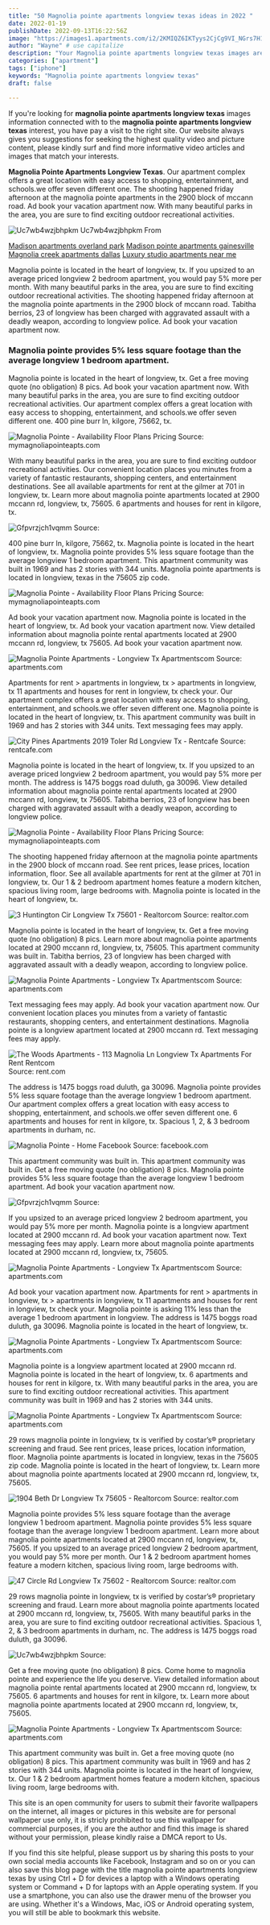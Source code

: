 ```yaml
---
title: "50 Magnolia pointe apartments longview texas ideas in 2022 "
date: 2022-01-19
publishDate: 2022-09-13T16:22:56Z
image: "https://images1.apartments.com/i2/2KMIQZ6IKTyys2CjCg9VI_NGrs7H1jje3wJEOXeRgIk/111/magnolia-pointe-longview-tx-swimming-pool.jpg"
author: "Wayne" # use capitalize
description: "Your Magnolia pointe apartments longview texas images are ready. Magnolia pointe apartments longview texas are a topic that is being searched for and liked by netizens today. You can Get the Magnolia pointe apartments longview texas files here. Find and Download all free photos."
categories: ["apartment"]
tags: ["iphone"]
keywords: "Magnolia pointe apartments longview texas"
draft: false

---
```


If you're looking for **magnolia pointe apartments longview texas** images information connected with to the **magnolia pointe apartments longview texas** interest, you have pay a visit to the right  site.  Our website always  gives you  suggestions  for seeking  the highest  quality video and picture  content, please kindly surf and find more informative video articles and images  that match your interests.

**Magnolia Pointe Apartments Longview Texas**. Our apartment complex offers a great location with easy access to shopping, entertainment, and schools.we offer seven different one. The shooting happened friday afternoon at the magnolia pointe apartments in the 2900 block of mccann road. Ad book your vacation apartment now. With many beautiful parks in the area, you are sure to find exciting outdoor recreational activities.

![Uc7wb4wzjbhpkm](https://rentpath-res.cloudinary.com/$img_current/t_3x2_jpg_xl/38cffc59f302c0fe236a5f021ea02747 "Uc7wb4wzjbhpkm")
Uc7wb4wzjbhpkm From 

[Madison apartments overland park](/madison-apartments-overland-park/)
[Madison pointe apartments gainesville](/madison-pointe-apartments-gainesville/)
[Magnolia creek apartments dallas](/magnolia-creek-apartments-dallas/)
[Luxury studio apartments near me](/luxury-studio-apartments-near-me/)

Magnolia pointe is located in the heart of longview, tx. If you upsized to an average priced longview 2 bedroom apartment, you would pay 5% more per month. With many beautiful parks in the area, you are sure to find exciting outdoor recreational activities. The shooting happened friday afternoon at the magnolia pointe apartments in the 2900 block of mccann road. Tabitha berrios, 23 of longview has been charged with aggravated assault with a deadly weapon, according to longview police. Ad book your vacation apartment now.

### Magnolia pointe provides 5% less square footage than the average longview 1 bedroom apartment.

Magnolia pointe is located in the heart of longview, tx. Get a free moving quote (no obligation) 8 pics. Ad book your vacation apartment now. With many beautiful parks in the area, you are sure to find exciting outdoor recreational activities. Our apartment complex offers a great location with easy access to shopping, entertainment, and schools.we offer seven different one. 400 pine burr ln, kilgore, 75662, tx.


![Magnolia Pointe - Availability Floor Plans Pricing](https://media.apts247.info/a1/a17cabee61df4dc7be1209d241bac639/galleries/floorplan/a2/IMG_9535_874734.jpg "Magnolia Pointe - Availability Floor Plans Pricing")
Source: mymagnoliapointeapts.com

With many beautiful parks in the area, you are sure to find exciting outdoor recreational activities. Our convenient location places you minutes from a variety of fantastic restaurants, shopping centers, and entertainment destinations. See all available apartments for rent at the gilmer at 701 in longview, tx. Learn more about magnolia pointe apartments located at 2900 mccann rd, longview, tx, 75605. 6 apartments and houses for rent in kilgore, tx.

![Gfpvrzjch1vqmm](https://rentpath-res.cloudinary.com/$img_current/t_3x2_jpg_xl/1f941da1aed94965d5455a23c05ef831 "Gfpvrzjch1vqmm")
Source: 

400 pine burr ln, kilgore, 75662, tx. Magnolia pointe is located in the heart of longview, tx. Magnolia pointe provides 5% less square footage than the average longview 1 bedroom apartment. This apartment community was built in 1969 and has 2 stories with 344 units. Magnolia pointe apartments is located in longview, texas in the 75605 zip code.

![Magnolia Pointe - Availability Floor Plans Pricing](https://media.apts247.info/a1/a17cabee61df4dc7be1209d241bac639/floorplans/Overhead_437687.jpg "Magnolia Pointe - Availability Floor Plans Pricing")
Source: mymagnoliapointeapts.com

Ad book your vacation apartment now. Magnolia pointe is located in the heart of longview, tx. Ad book your vacation apartment now. View detailed information about magnolia pointe rental apartments located at 2900 mccann rd, longview, tx 75605. Ad book your vacation apartment now.

![Magnolia Pointe Apartments - Longview Tx Apartmentscom](https://images1.apartments.com/m2/epn9XluIVuu3G0DS-KvlK2lPf0dIocRTq3_8SDMuPZw/H330W495/magnolia-pointe-longview-tx-map-image-of-the-property.jpg?p=1 "Magnolia Pointe Apartments - Longview Tx Apartmentscom")
Source: apartments.com

Apartments for rent &gt; apartments in longview, tx &gt; apartments in longview, tx 11 apartments and houses for rent in longview, tx check your. Our apartment complex offers a great location with easy access to shopping, entertainment, and schools.we offer seven different one. Magnolia pointe is located in the heart of longview, tx. This apartment community was built in 1969 and has 2 stories with 344 units. Text messaging fees may apply.

![City Pines Apartments 2019 Toler Rd Longview Tx - Rentcafe](https://cdngeneral.rentcafe.com/dmslivecafe/3/1100832/Live%20at%20City%20Pines.jpg?crop=(0,0,300,222.4443817138672)&amp;cropxunits=300&amp;cropyunits=225&amp;width=350 "City Pines Apartments 2019 Toler Rd Longview Tx - Rentcafe")
Source: rentcafe.com

Magnolia pointe is located in the heart of longview, tx. If you upsized to an average priced longview 2 bedroom apartment, you would pay 5% more per month. The address is 1475 boggs road duluth, ga 30096. View detailed information about magnolia pointe rental apartments located at 2900 mccann rd, longview, tx 75605. Tabitha berrios, 23 of longview has been charged with aggravated assault with a deadly weapon, according to longview police.

![Magnolia Pointe - Availability Floor Plans Pricing](https://media.apts247.info/a1/a17cabee61df4dc7be1209d241bac639/hero_shot/community/hero.jpg "Magnolia Pointe - Availability Floor Plans Pricing")
Source: mymagnoliapointeapts.com

The shooting happened friday afternoon at the magnolia pointe apartments in the 2900 block of mccann road. See rent prices, lease prices, location information, floor. See all available apartments for rent at the gilmer at 701 in longview, tx. Our 1 &amp; 2 bedroom apartment homes feature a modern kitchen, spacious living room, large bedrooms with. Magnolia pointe is located in the heart of longview, tx.

![3 Huntington Cir Longview Tx 75601 - Realtorcom](https://ap.rdcpix.com/7143d3df0166cbe11ce0f938ab170c0bl-m832171562xd-w1020_h770_q80.jpg "3 Huntington Cir Longview Tx 75601 - Realtorcom")
Source: realtor.com

Magnolia pointe is located in the heart of longview, tx. Get a free moving quote (no obligation) 8 pics. Learn more about magnolia pointe apartments located at 2900 mccann rd, longview, tx, 75605. This apartment community was built in. Tabitha berrios, 23 of longview has been charged with aggravated assault with a deadly weapon, according to longview police.

![Magnolia Pointe Apartments - Longview Tx Apartmentscom](https://images1.apartments.com/i2/cgP8Kh1PR7okSAupUcIIsbY2sZTy9KuzZLt2dbPRjtA/117/magnolia-pointe-longview-tx-apartments-for-rent-in-longview-tx.jpg?p=1 "Magnolia Pointe Apartments - Longview Tx Apartmentscom")
Source: apartments.com

Text messaging fees may apply. Ad book your vacation apartment now. Our convenient location places you minutes from a variety of fantastic restaurants, shopping centers, and entertainment destinations. Magnolia pointe is a longview apartment located at 2900 mccann rd. Text messaging fees may apply.

![The Woods Apartments - 113 Magnolia Ln Longview Tx Apartments For Rent Rentcom](https://rentpath-res.cloudinary.com/$img_current/t_3x2_jpg_xl/t_unpaid/34a00f1bcb61852dc3ebff926fab6f14 "The Woods Apartments - 113 Magnolia Ln Longview Tx Apartments For Rent Rentcom")
Source: rent.com

The address is 1475 boggs road duluth, ga 30096. Magnolia pointe provides 5% less square footage than the average longview 1 bedroom apartment. Our apartment complex offers a great location with easy access to shopping, entertainment, and schools.we offer seven different one. 6 apartments and houses for rent in kilgore, tx. Spacious 1, 2, &amp; 3 bedroom apartments in durham, nc.

![Magnolia Pointe - Home Facebook](https://lookaside.fbsbx.com/lookaside/crawler/media/?media_id=364059078439361 "Magnolia Pointe - Home Facebook")
Source: facebook.com

This apartment community was built in. This apartment community was built in. Get a free moving quote (no obligation) 8 pics. Magnolia pointe provides 5% less square footage than the average longview 1 bedroom apartment. Ad book your vacation apartment now.

![Gfpvrzjch1vqmm](https://rentpath-res.cloudinary.com/$img_current/t_3x2_jpg_xl/ae275222488a27c781cec857715e56a7 "Gfpvrzjch1vqmm")
Source: 

If you upsized to an average priced longview 2 bedroom apartment, you would pay 5% more per month. Magnolia pointe is a longview apartment located at 2900 mccann rd. Ad book your vacation apartment now. Text messaging fees may apply. Learn more about magnolia pointe apartments located at 2900 mccann rd, longview, tx, 75605.

![Magnolia Pointe Apartments - Longview Tx Apartmentscom](https://images1.apartments.com/i2/1ssK1jA400w-wUzNWMM9ZN3mtIgkOVQlACFBsC3Fu90/117/magnolia-pointe-longview-tx-pool.jpg?p=1 "Magnolia Pointe Apartments - Longview Tx Apartmentscom")
Source: apartments.com

Ad book your vacation apartment now. Apartments for rent &gt; apartments in longview, tx &gt; apartments in longview, tx 11 apartments and houses for rent in longview, tx check your. Magnolia pointe is asking 11% less than the average 1 bedroom apartment in longview. The address is 1475 boggs road duluth, ga 30096. Magnolia pointe is located in the heart of longview, tx.

![Magnolia Pointe Apartments - Longview Tx Apartmentscom](https://images1.apartments.com/i2/fP9FbILTr5leK0u5pQnLIkvD8ddzEIUK0l7Ft2ZGHf4/115/ascension-logo.jpg "Magnolia Pointe Apartments - Longview Tx Apartmentscom")
Source: apartments.com

Magnolia pointe is a longview apartment located at 2900 mccann rd. Magnolia pointe is located in the heart of longview, tx. 6 apartments and houses for rent in kilgore, tx. With many beautiful parks in the area, you are sure to find exciting outdoor recreational activities. This apartment community was built in 1969 and has 2 stories with 344 units.

![Magnolia Pointe Apartments - Longview Tx Apartmentscom](https://images1.apartments.com/i2/xtLGmEZRvMi6Thm9GAf4z5MWq5n8LcTs724kSX0w1KI/117/magnolia-pointe-longview-tx-building-photo.jpg?p=1 "Magnolia Pointe Apartments - Longview Tx Apartmentscom")
Source: apartments.com

29 rows magnolia pointe in longview, tx is verified by costar’s® proprietary screening and fraud. See rent prices, lease prices, location information, floor. Magnolia pointe apartments is located in longview, texas in the 75605 zip code. Magnolia pointe is located in the heart of longview, tx. Learn more about magnolia pointe apartments located at 2900 mccann rd, longview, tx, 75605.

![1904 Beth Dr Longview Tx 75605 - Realtorcom](https://ap.rdcpix.com/6de9adc90f2cd1df7ec9ad58454048ffl-m4044190969xd-w1020_h770_q80.jpg "1904 Beth Dr Longview Tx 75605 - Realtorcom")
Source: realtor.com

Magnolia pointe provides 5% less square footage than the average longview 1 bedroom apartment. Magnolia pointe provides 5% less square footage than the average longview 1 bedroom apartment. Learn more about magnolia pointe apartments located at 2900 mccann rd, longview, tx, 75605. If you upsized to an average priced longview 2 bedroom apartment, you would pay 5% more per month. Our 1 &amp; 2 bedroom apartment homes feature a modern kitchen, spacious living room, large bedrooms with.

![47 Circle Rd Longview Tx 75602 - Realtorcom](https://ap.rdcpix.com/471d275f24da10c8e75154b8bc00064dl-m4284766895xd-w1020_h770_q80.jpg "47 Circle Rd Longview Tx 75602 - Realtorcom")
Source: realtor.com

29 rows magnolia pointe in longview, tx is verified by costar’s® proprietary screening and fraud. Learn more about magnolia pointe apartments located at 2900 mccann rd, longview, tx, 75605. With many beautiful parks in the area, you are sure to find exciting outdoor recreational activities. Spacious 1, 2, &amp; 3 bedroom apartments in durham, nc. The address is 1475 boggs road duluth, ga 30096.

![Uc7wb4wzjbhpkm](https://rentpath-res.cloudinary.com/$img_current/t_3x2_jpg_xl/38cffc59f302c0fe236a5f021ea02747 "Uc7wb4wzjbhpkm")
Source: 

Get a free moving quote (no obligation) 8 pics. Come home to magnolia pointe and experience the life you deserve. View detailed information about magnolia pointe rental apartments located at 2900 mccann rd, longview, tx 75605. 6 apartments and houses for rent in kilgore, tx. Learn more about magnolia pointe apartments located at 2900 mccann rd, longview, tx, 75605.

![Magnolia Pointe Apartments - Longview Tx Apartmentscom](https://images1.apartments.com/i2/2KMIQZ6IKTyys2CjCg9VI_NGrs7H1jje3wJEOXeRgIk/111/magnolia-pointe-longview-tx-swimming-pool.jpg "Magnolia Pointe Apartments - Longview Tx Apartmentscom")
Source: apartments.com

This apartment community was built in. Get a free moving quote (no obligation) 8 pics. This apartment community was built in 1969 and has 2 stories with 344 units. Magnolia pointe is located in the heart of longview, tx. Our 1 &amp; 2 bedroom apartment homes feature a modern kitchen, spacious living room, large bedrooms with.

This site is an open community for users to submit their favorite wallpapers on the internet, all images or pictures in this website are for personal wallpaper use only, it is stricly prohibited to use this wallpaper for commercial purposes, if you are the author and find this image is shared without your permission, please kindly raise a DMCA report to Us.

If you find this site helpful, please support us by sharing this posts to your own social media accounts like Facebook, Instagram and so on or you can also save this blog page with the title magnolia pointe apartments longview texas by using Ctrl + D for devices a laptop with a Windows operating system or Command + D for laptops with an Apple operating system. If you use a smartphone, you can also use the drawer menu of the browser you are using. Whether it's a Windows, Mac, iOS or Android operating system, you will still be able to bookmark this website.
